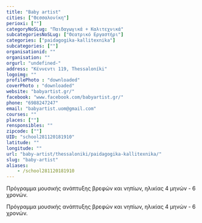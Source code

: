 ```yaml
---
title: "Baby artist"
cities: ["Θεσσαλονίκη"]
perioxi: [""]
categoryNoSLug: "Παιδαγωγικά + Καλιτεχνικά"
subcategoriesNoSLug: ["Θεατρικό Εργαστήρι"]
categories: ["paidagogika-kallitexnika"]
subcategories: [""]
organisationid: ""
organisation: ""
orgurl: "undefined-"
address: "Κέννεντι 119, Thessaloníki"
logoimg: ""
profilePhoto : "downloaded"
coverPhoto : "downloaded"
website: "babyartist.gr/"
facebook: "www.facebook.com/babyartist.gr/"
phone: "6988247247"
email: "babyartist.uom@gmail.com"
courses: ""
places: [""]
rensponsibles: ""
zipcode: [""]
UID: "school281120181910"
latitude: ""
longitude: ""
url: "baby-artist/thessaloniki/paidagogika-kallitexnika/"
slug: "baby-artist"
aliases:
    - /school281120181910
---
```



Πρόγραμμα μουσικής ανάπτυξης βρεφών και νηπίων, ηλικίας 4 μηνών - 6 χρονών.

Πρόγραμμα μουσικής ανάπτυξης βρεφών και νηπίων, ηλικίας 4 μηνών - 6 χρονών.